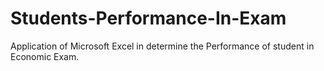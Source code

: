 # Students-Performance-In-Exam
Application of Microsoft  Excel in determine the Performance of student in Economic Exam.  
